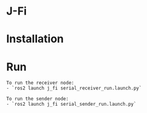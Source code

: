 # J-Fi

# Installation

# Run 

```
To run the receiver node:
- `ros2 launch j_fi serial_receiver_run.launch.py`

To run the sender node:
- `ros2 launch j_fi serial_sender_run.launch.py`
```
